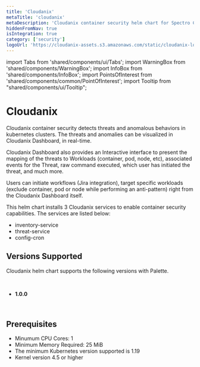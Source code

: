 ```yaml
---
title: 'Cloudanix'
metaTitle: 'cloudanix'
metaDescription: 'Cloudanix container security helm chart for Spectro Cloud Palette'
hiddenFromNav: true
isIntegration: true
category: ['security']
logoUrl: 'https://cloudanix-assets.s3.amazonaws.com/static/cloudanix-logo-p.png'
---
```


import Tabs from 'shared/components/ui/Tabs';
import WarningBox from 'shared/components/WarningBox';
import InfoBox from 'shared/components/InfoBox';
import PointsOfInterest from 'shared/components/common/PointOfInterest';
import Tooltip from "shared/components/ui/Tooltip";

# Cloudanix

Cloudanix container security detects threats and anomalous behaviors in kubernetes clusters. The threats and anomalies can be visualized in Cloudanix Dashboard, in real-time.

Cloudanix Dashboard also provides an Interactive interface to present the mapping of the threats to Workloads (container, pod, node, etc), associated events for the Threat, raw command executed, which user has initiated the threat, and much more.

Users can initiate workflows (Jira integration), target specific workloads (exclude container, pod or node while performing an anti-pattern) right from the Cloudanix Dashboard itself.

This helm chart installs 3 Cloudanix services to enable container security capabilities. The services are listed below:

- inventory-service
- threat-service
- config-cron

## Versions Supported

Cloudanix helm chart supports the following versions with Palette.

<br />

<Tabs>
<Tabs.TabPane tab="1.0.0" key="1.0.0">

* **1.0.0**

<br />

## Prerequisites

- Minumum CPU Cores: 1
- Minimum Memory Required: 25 MiB
- The minimum Kubernetes version supported is 1.19
- Kernel version 4.5 or higher